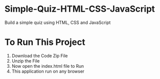 # Simple-Quiz-HTML-CSS-JavaScript
Build a simple quiz using HTML, CSS and JavaScript

# To Run This Project
1. Download the Code Zip File
2. Unzip the File
3. Now open the index.html file to Run
4. This application run on any browser

